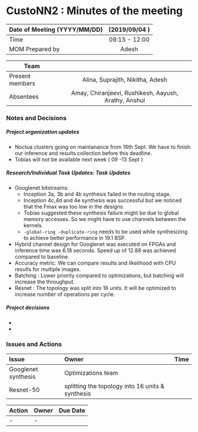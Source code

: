 # CustoNN2 : Minutes of the meeting
| Date of Meeting (YYYY/MM/DD)  | (2019/09/04 )  |  
|:--- | :---: |  
| Time  |  09:15 - 12:00 |  
| MOM Prepared by  | Adesh  |  

| Team | |
| --- | :---: |
| Present members | Alina, Suprajith, Nikitha, Adesh | 
| Absentees | Amay, Chiranjeevi, Rushikesh, Aayush, Arathy, Anshul |

### Notes and Decisions 
##### Project organization updates
-  Noctua clusters going on maintanance from 16th Sept. We have to finish our inference and results collection before this deadline.
- Tobias will not be available next week ( 09 -13 Sept )
##### Research/Individual Task Updates: Task Updates
-  Googlenet bitstreams: 
    -  Inception 3a, 3b and 4b synthesis failed in the routing stage. 
    -  Inception 4c,4d and 4e synthesis was successful but we noticed that the Fmax was too low in the designs.
    -  Tobias suggested these synthesis failure might be due to global memory accesses. So we might have to use channels between the kernels.
    -  `-global-ring -duplicate-ring` needs to be used while synthesizing to achieve better performance in 19.1 BSP.
- Hybrid channel design for Googlenet was executed on FPGAs and inference time was 6.18 seconds. Speed up of 12.88 was achieved compared to baseline.
- Accuracy metric: We can compare results and likelihood with CPU results for multiple images.
- Batching : Lower priority compared to optimizations, but batching will increase the throughput.
- Resnet : The topology was split into 16 units. It will be optimized to increase number of operations per cycle.
##### Project decisions
-
-

### Issues and Actions
| Issue | Owner | Time |
|:--- | :--- | :---: |
| Googlenet synthesis | Optimizations team |
| Resnet-50 | splitting the topology into 16 units & synthesis |

|Action| Owner|Due Date|
|:--- | :--- | :---: |
| - | - |
